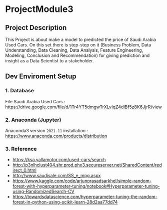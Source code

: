 # ProjectModule3

## Project Description
This Project is about make a model to predicted the price of Saudi Arabia Used Cars. On this set there is step-step on it (Business Problem, Data Understanding, Data Cleaning, Data Analysis, Feature Engineering, Modeling, Conclusion and Recommendation) for giving  prediction and insight as a Data Scientist to a stakeholder.

## Dev Enviroment Setup

### 1. Database
File Saudi Arabia Used Cars : https://drive.google.com/file/d/1Tr4YT5dmgwTrXLvIqZ4diBf5z8K6JjrR/view

### 2. Anaconda (Jupyter)
Anaconda3
version ``2021.11``
installation : https://www.anaconda.com/products/distribution

### 3. Reference
- https://ksa.yallamotor.com/used-cars/search
- http://p3nlhclust404.shr.prod.phx3.secureserver.net/SharedContent/redirect_0.html
- http://www.saudisale.com/SS_e_mpg.aspx
- https://www.kaggle.com/code/arjunprasadsarkhel/simple-random-forest-with-hyperparameter-tuning/notebook#Hyperparameter-tuning-using-RandomizedSearch-CV
- https://towardsdatascience.com/hyperparameter-tuning-the-random-forest-in-python-using-scikit-learn-28d2aa77dd74
